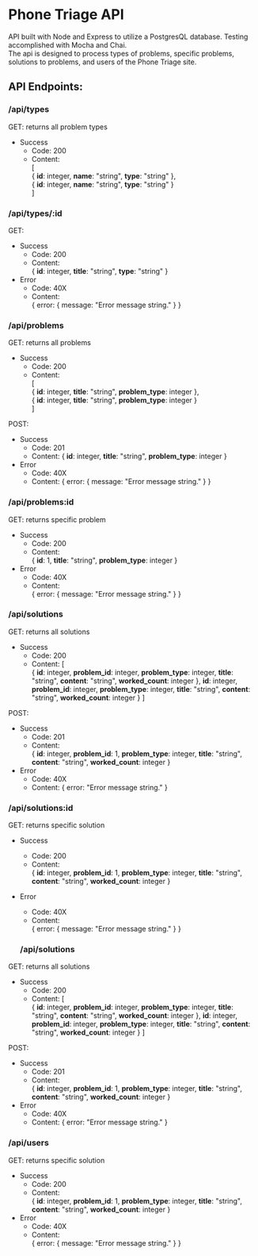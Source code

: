 # Phone Triage API

API built with Node and Express to utilize a PostgresQL database.
Testing accomplished with Mocha and Chai.  
The api is designed to process types of problems, specific problems, solutions to problems, and users of the Phone Triage site.

## API Endpoints:


### /api/types
GET: returns all problem types
* Success 
  * Code: 200
  * Content:  
        [  
                { **id**: integer, **name**: "string", **type**: "string" },  
                { **id**: integer, **name**: "string", **type**: "string" }  
        ]

### /api/types/:id
GET: 
* Success 
  * Code: 200
  * Content:  
  { **id**: integer, **title**: "string", **type**: "string" }
* Error
  * Code: 40X
  * Content:  
  { error: { message: "Error message string." } }
   
### /api/problems
GET: returns all problems
* Success 
  * Code: 200
  * Content:  
  [  
  { **id**: integer, **title**: "string", **problem_type**: integer },  
  { **id**: integer, **title**: "string", **problem_type**: integer }  
  ]

POST: 
* Success
  * Code: 201
  * Content:
  { **id**: integer, **title**: "string", **problem_type**: integer }
* Error
  * Code: 40X
  * Content: 
    { error: { message: "Error message string." } }

### /api/problems:id
GET: returns specific problem
* Success 
  * Code: 200
  * Content:  
  { **id**: 1, **title**: "string", **problem_type**: integer }
* Error
  * Code: 40X
  * Content:  
  { error: { message: "Error message string." } }

### /api/solutions
GET: returns all solutions
* Success
  * Code: 200
  * Content: 
  [  
    {
    **id**: integer,
    **problem_id**: integer,
    **problem_type**: integer,
    **title**: "string",
    **content**: "string",
    **worked_count**: integer
    },
    **id**: integer,
    **problem_id**: integer,
    **problem_type**: integer,
    **title**: "string",
    **content**: "string",
    **worked_count**: integer
    }
    ]

POST: 
* Success
  * Code: 201
  * Content:  
  {
    **id**: integer,
    **problem_id**: 1,
    **problem_type**: integer,
    **title**: "string",
    **content**: "string",
    **worked_count**: integer
  }
* Error
  * Code: 40X
  * Content: 
    { error: "Error message string." }

### /api/solutions:id
GET: returns specific solution
* Success 
  * Code: 200
  * Content:  
  {
    **id**: integer,
    **problem_id**: 1,
    **problem_type**: integer,
    **title**: "string",
    **content**: "string",
    **worked_count**: integer
  }
* Error
  * Code: 40X
  * Content:  
  { error: { message: "Error message string." } }

  ### /api/solutions
GET: returns all solutions
* Success
  * Code: 200
  * Content: 
  [  
    {
    **id**: integer,
    **problem_id**: integer,
    **problem_type**: integer,
    **title**: "string",
    **content**: "string",
    **worked_count**: integer
    },
    **id**: integer,
    **problem_id**: integer,
    **problem_type**: integer,
    **title**: "string",
    **content**: "string",
    **worked_count**: integer
    }
    ]

POST: 
* Success
  * Code: 201
  * Content:  
  {
    **id**: integer,
    **problem_id**: 1,
    **problem_type**: integer,
    **title**: "string",
    **content**: "string",
    **worked_count**: integer
  }
* Error
  * Code: 40X
  * Content: 
    { error: "Error message string." }

### /api/users
GET: returns specific solution
* Success 
  * Code: 200
  * Content:  
  {
    **id**: integer,
    **problem_id**: 1,
    **problem_type**: integer,
    **title**: "string",
    **content**: "string",
    **worked_count**: integer
  }
* Error
  * Code: 40X
  * Content:  
  { error: { message: "Error message string." } }